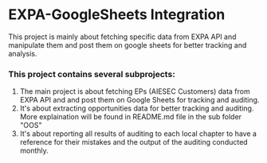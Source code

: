 # EXPA-GoogleSheets Integration
This project is mainly about fetching specific data from EXPA API and manipulate them and post them on google sheets for better tracking and analysis.

### This project contains several subprojects:
1. The main project is about fetching EPs (AIESEC Customers) data from EXPA API and and post them on Google Sheets for tracking and auditing.
2. It's about extracting opportunities data for better tracking and auditing. More explaination will be found in README.md file in the sub folder "OOS"
3. It's about reporting all results of auditing to each local chapter to have a reference for their mistakes and the output of the auditing conducted monthly.

